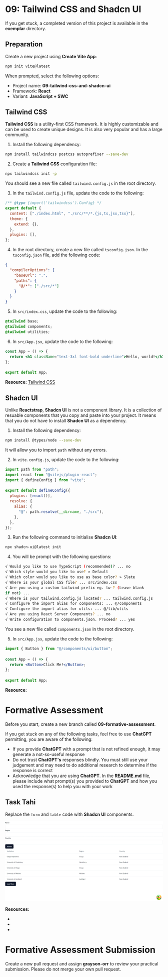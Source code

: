 # 09: Tailwind CSS and Shadcn UI

If you get stuck, a completed version of this project is available in the **exemplar** directory.

## Preparation

Create a new project using **Create Vite App**:

```bash
npm init vite@latest
```

When prompted, select the following options:

- Project name: **09-tailwind-css-and-shadcn-ui**
- Framework: **React**
- Variant: **JavaScript + SWC**

## Tailwind CSS

**Tailwind CSS** is a utility-first CSS framework. It is highly customizable and can be used to create unique designs. It is also very popular and has a large community.

1. Install the following dependency:

```bash
npm install tailwindcss postcss autoprefixer --save-dev
```

2. Create a **Tailwind CSS** configuration file:

```bash
npx tailwindcss init -p
```

You should see a new file called `tailwind.config.js` in the root directory.

3. In the `tailwind.config.js` file, update the code to the following:

```js
/** @type {import('tailwindcss').Config} */
export default {
  content: ["./index.html", "./src/**/*.{js,ts,jsx,tsx}"],
  theme: {
    extend: {},
  },
  plugins: [],
};
```

4. In the root directory, create a new file called `tsconfig.json`. In the `tsconfig.json` file, add the following code:

```json
{
  "compilerOptions": {
    "baseUrl": ".",
    "paths": {
      "@/*": ["./src/*"]
    }
  }
}
```

5. In `src/index.css`, update the code to the following:

```css
@tailwind base;
@tailwind components;
@tailwind utilities;
```

6. In `src/App.jsx`, update the code to the following:

```jsx
const App = () => {
  return <h1 className="text-3xl font-bold underline">Hello, world!</h1>;
};

export default App;
```

**Resource:** [Tailwind CSS](https://tailwindcss.com/)

## Shadcn UI

Unlike **Reactstrap**, **Shadcn UI** is not a component library. It is a collection of resuable components that you copy and paste into your project. It means that you do not have to install **Shadcn UI** as a dependency.

1. Install the following dependency:

```bash
npm install @types/node --save-dev
```

It will allow you to import `path` without any errors.

2. In `vite.config.js`, update the code to the following:

```js
import path from "path";
import react from "@vitejs/plugin-react";
import { defineConfig } from "vite";

export default defineConfig({
  plugins: [react()],
  resolve: {
    alias: {
      "@": path.resolve(__dirname, "./src"),
    },
  },
});
```

3. Run the following command to initialise **Shadcn UI**:

```bash
npx shadcn-ui@latest init
```

4. You will be prompt with the following questions:

```bash
√ Would you like to use TypeScript (recommended)? ... no
√ Which style would you like to use? » Default
√ Which color would you like to use as base color? » Slate
√ Where is your global CSS file? ... src/index.css
√ Are you using a custom tailwind prefix eg. tw-? (Leave blank
if not) ...
√ Where is your tailwind.config.js located? ... tailwind.config.js
√ Configure the import alias for components: ... @/components
√ Configure the import alias for utils: ... @/lib/utils
√ Are you using React Server Components? ... no
√ Write configuration to components.json. Proceed? ... yes
```

You see a new file called `components.json` in the root directory.

5. In `src/App.jsx`, update the code to the following:

```jsx
import { Button } from "@/components/ui/button";

const App = () => {
  return <Button>Click Me!</Button>;
};

export default App;
```

**Resource:** [](https://ui.shadcn.com/)

# Formative Assessment

Before you start, create a new branch called **09-formative-assessment**.

If you get stuck on any of the following tasks, feel free to use **ChatGPT** permitting, you are aware of the following:

- If you provide **ChatGPT** with a prompt that is not refined enough, it may generate a not-so-useful response
- Do not trust **ChatGPT's** responses blindly. You must still use your judgement and may need to do additional research to determine if the response is correct
- Acknowledge that you are using **ChatGPT**. In the **README.md** file, please include what prompt(s) you provided to **ChatGPT** and how you used the response(s) to help you with your work

## Task Tahi

Replace the `form` and `table` code with **Shadcn UI** components.

![](../../resources/img/09-tailwind-css-and-shadcn-ui/formative-assessment/09-tailwind-css-and-shadcn-ui-formative-assessment-1.jpeg)

**Resources:**

- [](https://ui.shadcn.com/docs/components/form)
- [](https://ui.shadcn.com/docs/components/input)
- [](https://ui.shadcn.com/docs/components/table)

# Formative Assessment Submission

Create a new pull request and assign **grayson-orr** to review your practical submission. Please do not merge your own pull request.
